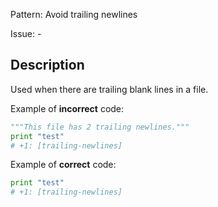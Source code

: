 Pattern: Avoid trailing newlines

Issue: -

## Description

Used when there are trailing blank lines in a file.


Example of **incorrect** code:

```python
"""This file has 2 trailing newlines."""
print "test"
# +1: [trailing-newlines]


```

Example of **correct** code:
```python
print "test"
# +1: [trailing-newlines]
```
